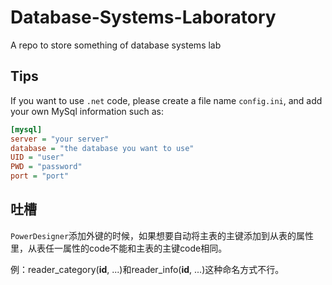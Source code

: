 # Database-Systems-Laboratory
A repo to store something of database systems lab

## Tips

If you want to use `.net` code, please create a file name `config.ini`, and add your own MySql information such as:

```ini
[mysql]
server = "your server"
database = "the database you want to use"
UID = "user"
PWD = "password"
port = "port"
```



## 吐槽

`PowerDesigner`添加外键的时候，如果想要自动将主表的主键添加到从表的属性里，从表任一属性的code不能和主表的主键code相同。

例：reader_category(**id**, ...)和reader_info(**id**, ...)这种命名方式不行。